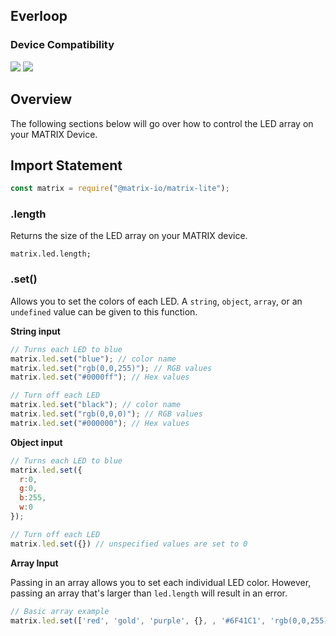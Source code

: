 <h2 style="padding-top:0">Everloop</h2>

### Device Compatibility
<img class="creator-compatibility-icon" src="../../../img/creator-icon.svg">
<img class="creator-compatibility-icon" src="../../../img/voice-icon.svg">

## Overview
The following sections below will go over how to control the LED array on your MATRIX Device.

## Import Statement
```js
const matrix = require("@matrix-io/matrix-lite");
```

### .length
Returns the size of the LED array on your MATRIX device.
```
matrix.led.length;
```

### .set()
Allows you to set the colors of each LED. A `string`, `object`, `array`, or an `undefined` value can be given to this function.

**String input**
```js
// Turns each LED to blue
matrix.led.set("blue"); // color name
matrix.led.set("rgb(0,0,255)"); // RGB values
matrix.led.set("#0000ff"); // Hex values

// Turn off each LED
matrix.led.set("black"); // color name
matrix.led.set("rgb(0,0,0)"); // RGB values
matrix.led.set("#000000"); // Hex values
```

**Object input**
```js
// Turns each LED to blue
matrix.led.set({
  r:0,
  g:0,
  b:255,
  w:0
});

// Turn off each LED
matrix.led.set({}) // unspecified values are set to 0
```

**Array Input**

Passing in an array allows you to set each individual LED color. However, passing an array that's larger than `led.length` will result in an error.
```js
// Basic array example
matrix.led.set(['red', 'gold', 'purple', {}, , '#6F41C1', 'rgb(0,0,255)', {g:255}]);
```